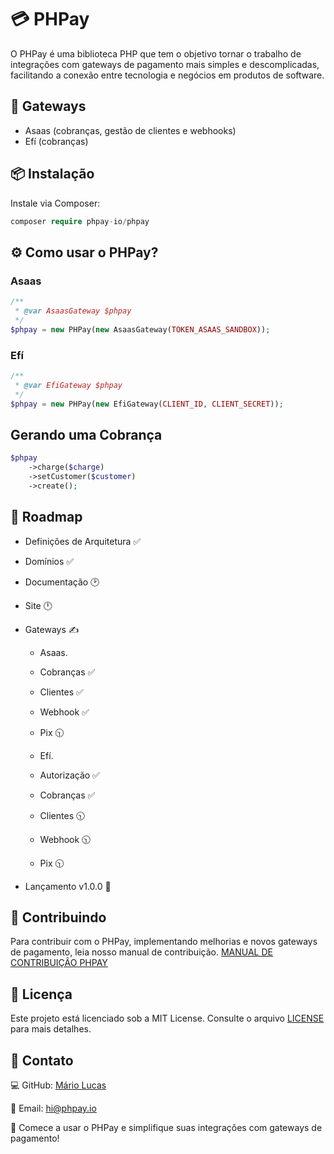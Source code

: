 # 💳 PHPay

O PHPay é uma biblioteca PHP que tem o objetivo tornar o trabalho de integrações com gateways de pagamento mais simples e descomplicadas, facilitando a conexão entre tecnologia e negócios em produtos de software.

## 💸 Gateways

- Asaas (cobranças, gestão de clientes e webhooks)
- Efí (cobranças)

## 📦 Instalação

Instale via Composer:

```php
composer require phpay-io/phpay
```

## ⚙️ Como usar o PHPay?

### Asaas

```php
/**
 * @var AsaasGateway $phpay
 */
$phpay = new PHPay(new AsaasGateway(TOKEN_ASAAS_SANDBOX));
```

### Efí

```php
/**
 * @var EfiGateway $phpay
 */
$phpay = new PHPay(new EfiGateway(CLIENT_ID, CLIENT_SECRET));
```

## Gerando uma Cobrança

```php
$phpay
    ->charge($charge)
    ->setCustomer($customer)
    ->create();
```

## 📝 Roadmap

- Definições de Arquitetura ✅
- Domínios ✅
- Documentação 🕑
- Site 🕛
- Gateways ✍️

  - Asaas.

  - Cobranças ✅
  - Clientes ✅
  - Webhook ✅
  - Pix 🕥

  - Efí.

  - Autorização ✅
  - Cobranças ✅
  - Clientes 🕥
  - Webhook 🕥
  - Pix 🕥

- Lançamento v1.0.0 🚀

## 🌟 Contribuindo

Para contribuir com o PHPay, implementando melhorias e novos gateways de pagamento,
leia nosso manual de contribuição. [MANUAL DE CONTRIBUIÇÃO PHPAY](./CONTRIBUTING.md)

## 📄 Licença

Este projeto está licenciado sob a MIT License. Consulte o arquivo [LICENSE](./LICENSE) para mais detalhes.

## 🤝 Contato

💻 GitHub: [Mário Lucas](https://github.com/mariolucasdev)

📧 Email: hi@phpay.io

🎉 Comece a usar o PHPay e simplifique suas integrações com gateways de pagamento!
